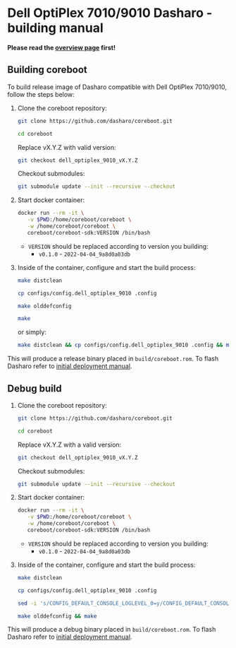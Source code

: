 # Dell OptiPlex 7010/9010 Dasharo - building manual

**Please read the [overview page](overview.md) first!**

## Building coreboot

To build release image of Dasharo compatible with Dell OptiPlex 7010/9010,
follow the steps below:

1. Clone the coreboot repository:

    ```bash
    git clone https://github.com/dasharo/coreboot.git
    ```

    ```bash
    cd coreboot
    ```

    Replace vX.Y.Z with valid version:

    ```bash
    git checkout dell_optiplex_9010_vX.Y.Z
    ```

    Checkout submodules:

    ```bash
    git submodule update --init --recursive --checkout
    ```

1. Start docker container:

    ```bash
    docker run --rm -it \
       -v $PWD:/home/coreboot/coreboot \
       -w /home/coreboot/coreboot \
       coreboot/coreboot-sdk:VERSION /bin/bash
    ```

    * `VERSION` should be replaced according to version you building:
      - `v0.1.0` - `2022-04-04_9a8d0a03db`

1. Inside of the container, configure and start the build process:

    ```bash
    make distclean
    ```

    ```bash
    cp configs/config.dell_optiplex_9010 .config
    ```

    ```bash
    make olddefconfig
    ```

    ```bash
    make
    ```

    or simply:

    ```bash
    make distclean && cp configs/config.dell_optiplex_9010 .config && make olddefconfig && make
    ```

This will produce a release binary placed in `build/coreboot.rom`. To flash
Dasharo refer to [initial deployment manual](initial-deployment.md).

## Debug build

1. Clone the coreboot repository:

    ```bash
    git clone https://github.com/dasharo/coreboot.git
    ```

    ```bash
    cd coreboot
    ```

    Replace vX.Y.Z with a valid version:

    ```bash
    git checkout dell_optiplex_9010_vX.Y.Z
    ```

    Checkout submodules:

    ```bash
    git submodule update --init --recursive --checkout
    ```

1. Start docker container:

    ```bash
    docker run --rm -it \
       -v $PWD:/home/coreboot/coreboot \
       -w /home/coreboot/coreboot \
       coreboot/coreboot-sdk:VERSION /bin/bash
    ```

    * `VERSION` should be replaced according to version you building:
      - `v0.1.0` - `2022-04-04_9a8d0a03db`

1. Inside of the container, configure and start the build process:

    ```bash
    make distclean
    ```

    ```bash
    cp configs/config.dell_optiplex_9010 .config
    ```

    ```bash
    sed -i 's/CONFIG_DEFAULT_CONSOLE_LOGLEVEL_0=y/CONFIG_DEFAULT_CONSOLE_LOGLEVEL_8=y/g' .config
    ```

    ```bash
    make olddefconfig && make
    ```

This will produce a debug binary placed in `build/coreboot.rom`. To flash
Dasharo refer to [initial deployment manual](initial-deployment.md).
